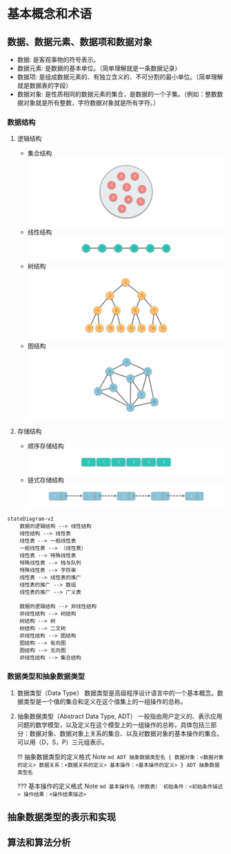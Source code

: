 # 基本概念和术语

## 数据、数据元素、数据项和数据对象
- 数据: 是客观事物的符号表示。
- 数据元素: 是数据的基本单位。（简单理解就是一条数据记录）
- 数据项: 是组成数据元素的、有独立含义的、不可分割的最小单位。（简单理解就是数据表的字段）
- 数据对象: 是性质相同的数据元素的集合，是数据的一个子集。（例如：整数数据对象就是所有整数，字符数据对象就是所有字符。）

### 数据结构
1. 逻辑结构
    - 集合结构 ![集合结构](./images/集合结构.png)
    - 线性结构 ![线性结构](./images/线性结构.png)
    - 树结构 ![树结构](./images/树结构.png)
    - 图结构 ![图结构](./images/图结构.png)

2. 存储结构
    - 顺序存储结构 ![顺序存储结构](./images/顺序存储结构.png)
    - 链式存储结构 ![链式存储结构](./images/链式存储结构.png)


``` mermaid
stateDiagram-v2
    数据的逻辑结构 --> 线性结构
    线性结构 --> 线性表
    线性表 --> 一般线性表
    一般线性表 --> （线性表）
    线性表 --> 特殊线性表
    特殊线性表 --> 栈与队列
    特殊线性表 --> 字符串
    线性表 --> 线性表的推广
    线性表的推广 --> 数组
    线性表的推广 --> 广义表

    数据的逻辑结构 --> 非线性结构
    非线性结构 --> 树结构
    树结构 --> 树
    树结构 --> 二叉树
    非线性结构 --> 图结构
    图结构 --> 有向图
    图结构 --> 无向图
    非线性结构 --> 集合结构
```

### 数据类型和抽象数据类型
1. 数据类型（Data Type）
    数据类型是高级程序设计语言中的一个基本概念。数据类型是一个值的集合和定义在这个值集上的一组操作的总称。
2. 抽象数据类型（Abstract Data Type, ADT）
    一般指由用户定义的、表示应用问题的数学模型，以及定义在这个模型上的一组操作的总称，具体包括三部分：数据对象、数据对象上关系的集合、以及对数据对象的基本操作的集合。可以用（D，S，P）三元组表示。

    !!! 抽象数据类型的定义格式 Note
        ```md
        ADT 抽象数据类型名 {
            数据对象：<数据对象的定义>
            数据关系：<数据关系的定义>
            基本操作：<基本操作的定义>
        } ADT 抽象数据类型名
        ```

    ??? 基本操作的定义格式 Note
        ```md
        基本操作名（参数表）
            初始条件：<初始条件描述>
            操作结果：<操作结果描述>
        ```

## 抽象数据类型的表示和实现

## 算法和算法分析
